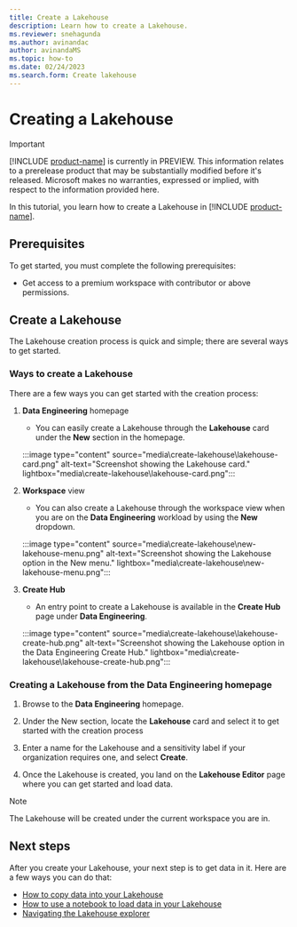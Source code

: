 ```yaml
---
title: Create a Lakehouse
description: Learn how to create a Lakehouse.
ms.reviewer: snehagunda
ms.author: avinandac
author: avinandaMS
ms.topic: how-to
ms.date: 02/24/2023
ms.search.form: Create lakehouse
---
```


# Creating a Lakehouse

> [!IMPORTANT]
> [!INCLUDE [product-name](../includes/product-name.md)] is currently in PREVIEW. This information relates to a prerelease product that may be substantially modified before it's released. Microsoft makes no warranties, expressed or implied, with respect to the information provided here.

In this tutorial, you learn how to create a Lakehouse in [!INCLUDE [product-name](../includes/product-name.md)].

## Prerequisites

To get started, you must complete the following prerequisites:

- Get access to a premium workspace with contributor or above permissions.

## Create a Lakehouse

The Lakehouse creation process is quick and simple; there are several ways to get started.

### Ways to create a Lakehouse

There are a few ways you can get started with the creation process:

1. **Data Engineering** homepage

   - You can easily create a Lakehouse through the **Lakehouse** card under the **New** section in the homepage.

   :::image type="content" source="media\create-lakehouse\lakehouse-card.png" alt-text="Screenshot showing the Lakehouse card." lightbox="media\create-lakehouse\lakehouse-card.png":::

1. **Workspace** view

   - You can also create a Lakehouse through the workspace view when you are on the **Data Engineering** workload by using the **New** dropdown.

   :::image type="content" source="media\create-lakehouse\new-lakehouse-menu.png" alt-text="Screenshot showing the Lakehouse option in the New menu." lightbox="media\create-lakehouse\new-lakehouse-menu.png":::

1. **Create Hub**

   - An entry point to create a Lakehouse is available in the **Create Hub** page under **Data Engineering**.

   :::image type="content" source="media\create-lakehouse\lakehouse-create-hub.png" alt-text="Screenshot showing the Lakehouse option in the Data Engineering Create Hub." lightbox="media\create-lakehouse\lakehouse-create-hub.png":::

### Creating a Lakehouse from the Data Engineering homepage

1. Browse to the **Data Engineering** homepage.

1. Under the New section, locate the **Lakehouse** card and select it to get started with the creation process

1. Enter a name for the Lakehouse and a sensitivity label if your organization requires one, and select **Create**.

1. Once the Lakehouse is created, you land on the **Lakehouse Editor** page where you can get started and load data.

> [!NOTE]
> The Lakehouse will be created under the current workspace you are in.

## Next steps

After you create your Lakehouse, your next step is to get data in it. Here are a few ways you can do that:

- [How to copy data into your Lakehouse](../data-factory/copy-data-activity.md)
- [How to use a notebook to load data in your Lakehouse](lakehouse-notebook-load-data.md)
- [Navigating the Lakehouse explorer](navigate-lakehouse-explorer.md)
